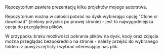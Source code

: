 ﻿Repozytorium zawiera prezentację kilku projektów mojego autorstwa.

Repozytorium można w całości pobrać na dysk wybierając opcję
"Clone or download" (zielony przycisk po prawej stronie) -
jest to najwygodniejsza opcja do przeglądnia plików. 

W przypadku braku możliwości pobrania plików na dysk, kody oraz
zdjęcia można przeglądać bezpośrednio na stronie - należy przejść do
wybranego folderu z powyższej listy i wybrać interesujący nas plik.
